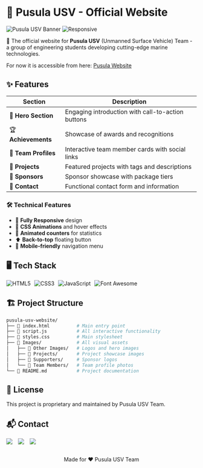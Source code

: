 # 🚀 Pusula USV - Official Website

![Pusula USV Banner](https://img.shields.io/badge/Pusula-USV-blue)
![Responsive](https://img.shields.io/badge/Responsive-Yes-green)

🌊 The official website for **Pusula USV** (Unmanned Surface Vehicle) Team - a group of engineering students developing cutting-edge marine technologies.

For now it is accessible from here: [Pusula Website](https://alihaydarsucu.github.io/pusula.github.io/)

## ✨ Features

| Section              | Description                                       |
| -------------------- | ------------------------------------------------- |
| 🎯 **Hero Section**  | Engaging introduction with call-to-action buttons |
| 🏆 **Achievements**  | Showcase of awards and recognitions               |
| 👥 **Team Profiles** | Interactive team member cards with social links   |
| 🚤 **Projects**      | Featured projects with tags and descriptions      |
| 🤝 **Sponsors**      | Sponsor showcase with package tiers               |
| 📧 **Contact**       | Functional contact form and information           |

### 🛠️ Technical Features

- 📱 **Fully Responsive** design
- 🎨 **CSS Animations** and hover effects
- 🔢 **Animated counters** for statistics
- ⬆️ **Back-to-top** floating button
- 🍔 **Mobile-friendly** navigation menu

## 🖥️ Tech Stack

<div style="display: flex; gap: 10px; flex-wrap: wrap;">
  <img src="https://img.shields.io/badge/HTML5-E34F26?style=for-the-badge&logo=html5&logoColor=white" alt="HTML5">
  <img src="https://img.shields.io/badge/CSS3-1572B6?style=for-the-badge&logo=css3&logoColor=white" alt="CSS3">
  <img src="https://img.shields.io/badge/JavaScript-F7DF1E?style=for-the-badge&logo=javascript&logoColor=black" alt="JavaScript">
  <img src="https://img.shields.io/badge/Font_Awesome-339AF0?style=for-the-badge&logo=fontawesome&logoColor=white" alt="Font Awesome">
</div>

## 🏗️ Project Structure

```bash
pusula-usv-website/
├── 📄 index.html          # Main entry point
├── 📜 script.js           # All interactive functionality
├── 🎨 styles.css          # Main stylesheet
├── 📂 Images/             # All visual assets
│   ├── 📂 Other Images/   # Logos and hero images
│   ├── 📂 Projects/       # Project showcase images
│   ├── 📂 Supporters/     # Sponsor logos
│   └── 📂 Team Members/   # Team profile photos
└── 📝 README.md           # Project documentation
```

## 📜 License

This project is proprietary and maintained by Pusula USV Team.

## 📬 Contact

<div style="display: flex; gap: 15px; align-items: center;"> 
    <a href="mailto:pusulausv@gmail.com"> <img src="https://img.shields.io/badge/Email-D14836?style=for-the-badge&logo=gmail&logoColor=white"> 
    </a> 
    <a href="https://linkedin.com/company/pusulausv/"> <img src="https://img.shields.io/badge/LinkedIn-0077B5?style=for-the-badge&logo=linkedin&logoColor=white"> 
    </a> 
    <a href="https://instagram.com/pusulausv"> <img src="https://img.shields.io/badge/Instagram-E4405F?style=for-the-badge&logo=instagram&logoColor=white"></a> 
</div>
    <br> 
    <p align="center"> Made for ❤️ Pusula USV Team </p>
